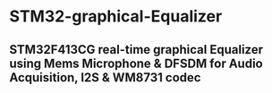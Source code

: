 # STM32-graphical-Equalizer
## STM32F413CG real-time graphical Equalizer using Mems Microphone & DFSDM for Audio Acquisition, I2S & WM8731 codec 

